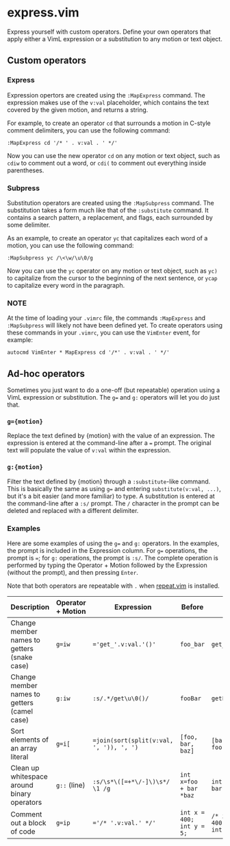express.vim
===========

Express yourself with custom operators. Define your own operators that apply
either a VimL expression or a substitution to any motion or text object.

Custom operators
----------------

### Express

Expression opertors are created using the `:MapExpress` command. The expression
makes use of the `v:val` placeholder, which contains the text covered by the
given motion, and returns a string.

For example, to create an operator `cd` that surrounds a motion in C-style
comment delimiters, you can use the following command:

    :MapExpress cd '/* ' . v:val . ' */'

Now you can use the new operator `cd` on any motion or text object, such as
`cdiw` to comment out a word, or `cdi(` to comment out everything inside
parentheses.

### Subpress

Substitution operators are created using the `:MapSubpress` command. The
substitution takes a form much like that of the `:substitute` command. It
contains a search pattern, a replacement, and flags, each surrounded by some
delimiter.

As an example, to create an operator `yc` that capitalizes each word of a
motion, you can use the following command:

    :MapSubpress yc /\<\w/\u\0/g

Now you can use the `yc` operator on any motion or text object, such as `yc)`
to capitalize from the cursor to the beginning of the next sentence, or `ycap`
to capitalize every word in the paragraph.

### NOTE

At the time of loading your `.vimrc` file, the commands `:MapExpress` and
`:MapSubpress` will likely not have been defined yet. To create operators using
these commands in your `.vimrc`, you can use the `VimEnter` event, for example:

    autocmd VimEnter * MapExpress cd '/*' . v:val . ' */'

Ad-hoc operators
----------------

Sometimes you just want to do a one-off (but repeatable) operation using a VimL
expression or substitution. The `g=` and `g:` operators will let you do just
that.

### `g={motion}`

Replace the text defined by {motion} with the value of an expression. The
expression is entered at the command-line after a `=` prompt. The original text
will populate the value of `v:val` within the expression.

### `g:{motion}`

Filter the text defined by {motion} through a `:substitute`-like command. This
is basically the same as using `g=` and entering `substitute(v:val, ...)`, but
it's a bit easier (and more familiar) to type. A substitution is entered at the
command-line after a `:s/` prompt. The `/` character in the prompt can be
deleted and replaced with a different delimiter.

### Examples

Here are some examples of using the `g=` and `g:` operators. In the examples,
the prompt is included in the Expression column. For `g=` operations, the
prompt is `=`; for `g:` operations, the prompt is `:s/`. The complete operation
is performed by typing the Operator + Motion followed by the Expression
(without the prompt), and then pressing `Enter`.

Note that both operators are repeatable with `.` when [repeat.vim][1] is
installed.

Description | Operator + Motion | Expression | Before | After
--- | --- | --- | --- | ---
Change member names to getters (snake case) | `g=iw` | `='get_'.v:val.'()'` | `foo_bar` | `get_foo_bar()`
Change member names to getters (camel case) | `g:iw` | `:s/.*/get\u\0()/` | `fooBar` | `getFooBar()`
Sort elements of an array literal | `g=i[` | `=join(sort(split(v:val, ', ')), ', ')` | `[foo, bar, baz]` | `[bar, baz, foo]`
Clean up whitespace around binary operators | `g::` (line) | `:s/\s*\([=+*\/-]\)\s*/ \1 /g` | `int x=foo   + bar *baz` | `int x = foo + bar * baz`
Comment out a block of code | `g=ip` | `='/* '.v:val.' */'` | `int x = 400;`<br/>`int y = 5;` | `/* int x = 400;`<br/>`int y = 5; */`

  [1]: https://github.com/tpope/vim-repeat
